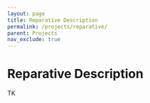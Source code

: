 ```yaml
---
layout: page
title: Reparative Description
permalink: /projects/reparative/
parent: Projects
nav_exclude: true
---
```


# Reparative Description
TK